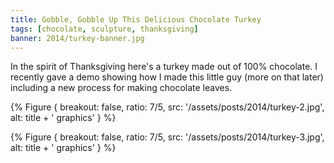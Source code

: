 ```yaml
---
title: Gobble, Gobble Up This Delicious Chocolate Turkey
tags: [chocolate, sculpture, thanksgiving]
banner: 2014/turkey-banner.jpg
---
```


In the spirit of Thanksgiving here's a turkey made out of 100% chocolate. I recently gave a demo showing how I made this little guy (more on that later) including a new process for making chocolate leaves.

{% Figure {
    breakout: false,
    ratio: 7/5,
    src: '/assets/posts/2014/turkey-2.jpg',
    alt: title + ' graphics'
} %}

{% Figure {
    breakout: false,
    ratio: 7/5,
    src: '/assets/posts/2014/turkey-3.jpg',
    alt: title + ' graphics'
} %}